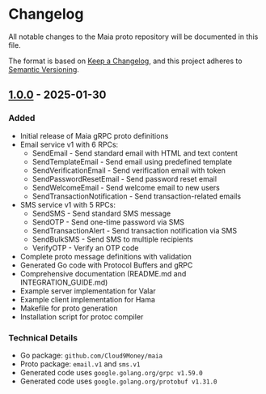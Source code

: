 # Changelog

All notable changes to the Maia proto repository will be documented in this file.

The format is based on [Keep a Changelog](https://keepachangelog.com/en/1.0.0/),
and this project adheres to [Semantic Versioning](https://semver.org/spec/v2.0.0.html).

## [1.0.0] - 2025-01-30

### Added
- Initial release of Maia gRPC proto definitions
- Email service v1 with 6 RPCs:
  - SendEmail - Send standard email with HTML and text content
  - SendTemplateEmail - Send email using predefined template
  - SendVerificationEmail - Send verification email with token
  - SendPasswordResetEmail - Send password reset email
  - SendWelcomeEmail - Send welcome email to new users
  - SendTransactionNotification - Send transaction-related emails
- SMS service v1 with 5 RPCs:
  - SendSMS - Send standard SMS message
  - SendOTP - Send one-time password via SMS
  - SendTransactionAlert - Send transaction notification via SMS
  - SendBulkSMS - Send SMS to multiple recipients
  - VerifyOTP - Verify an OTP code
- Complete proto message definitions with validation
- Generated Go code with Protocol Buffers and gRPC
- Comprehensive documentation (README.md and INTEGRATION_GUIDE.md)
- Example server implementation for Valar
- Example client implementation for Hama
- Makefile for proto generation
- Installation script for protoc compiler

### Technical Details
- Go package: `github.com/Cloud9Money/maia`
- Proto package: `email.v1` and `sms.v1`
- Generated code uses `google.golang.org/grpc v1.59.0`
- Generated code uses `google.golang.org/protobuf v1.31.0`

[1.0.0]: https://github.com/Cloud9Money/maia/releases/tag/v1.0.0
